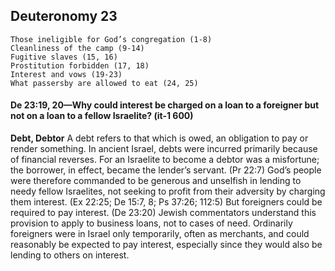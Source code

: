 ## Deuteronomy 23

```
Those ineligible for God’s congregation (1-8)
Cleanliness of the camp (9-14)
Fugitive slaves (15, 16)
Prostitution forbidden (17, 18)
Interest and vows (19-23)
What passersby are allowed to eat (24, 25)
```

#### De 23:19, 20​—Why could interest be charged on a loan to a foreigner but not on a loan to a fellow Israelite? (it-1 600)

**Debt, Debtor** A debt refers to that which is owed, an obligation to pay or render something. In ancient Israel, debts were incurred primarily because of financial reverses. For an Israelite to become a debtor was a misfortune; the borrower, in effect, became the lender’s servant. (Pr 22:7) God’s people were therefore commanded to be generous and unselfish in lending to needy fellow Israelites, not seeking to profit from their adversity by charging them interest. (Ex 22:25; De 15:7, 8; Ps 37:26; 112:5) But foreigners could be required to pay interest. (De 23:20) Jewish commentators understand this provision to apply to business loans, not to cases of need. Ordinarily foreigners were in Israel only temporarily, often as merchants, and could reasonably be expected to pay interest, especially since they would also be lending to others on interest.
